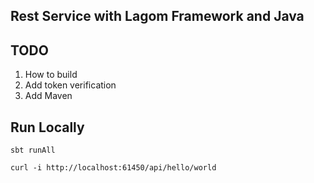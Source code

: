Rest Service with Lagom Framework and Java
------------------------------------------

TODO
----

1. How to build
2. Add token verification
3. Add Maven

Run Locally
-----------

`sbt runAll`

`curl -i http://localhost:61450/api/hello/world`

